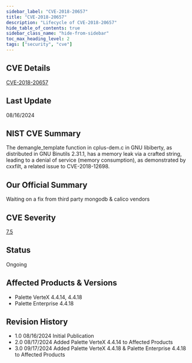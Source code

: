```yaml
---
sidebar_label: "CVE-2018-20657"
title: "CVE-2018-20657"
description: "Lifecycle of CVE-2018-20657"
hide_table_of_contents: true
sidebar_class_name: "hide-from-sidebar"
toc_max_heading_level: 2
tags: ["security", "cve"]
---
```


## CVE Details

[CVE-2018-20657](https://nvd.nist.gov/vuln/detail/CVE-2018-20657)

## Last Update

08/16/2024

## NIST CVE Summary

The demangle_template function in cplus-dem.c in GNU libiberty, as distributed in GNU Binutils 2.31.1, has a memory leak
via a crafted string, leading to a denial of service (memory consumption), as demonstrated by cxxfilt, a related issue
to CVE-2018-12698.

## Our Official Summary

Waiting on a fix from third party mongodb & calico vendors

## CVE Severity

[7.5](https://nvd.nist.gov/vuln/detail/CVE-2018-20657)

## Status

Ongoing

## Affected Products & Versions

- Palette VerteX 4.4.14, 4.4.18
- Palette Enterprise 4.4.18

## Revision History

- 1.0 08/16/2024 Initial Publication
- 2.0 08/17/2024 Added Palette VerteX 4.4.14 to Affected Products
- 3.0 09/17/2024 Added Palette VerteX 4.4.18 & Palette Enterprise 4.4.18 to Affected Products
